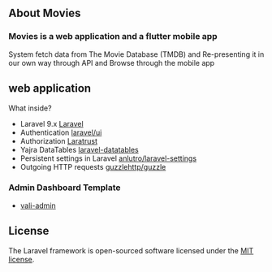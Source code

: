 ## About Movies

### Movies is a web application and a flutter mobile app
System fetch data from The Movie Database (TMDB) and Re-presenting it in our own way through API and Browse through the mobile app

## web application

What inside?

- Laravel 9.x [Laravel](https://laravel.com)
- Authentication [laravel/ui](https://github.com/laravel/ui/tree/3.x)
- Authorization [Laratrust](https://laratrust.santigarcor.me)
- Yajra DataTables [laravel-datatables](https://github.com/yajra/laravel-datatables)
- Persistent settings in Laravel [anlutro/laravel-settings](https://github.com/anlutro/laravel-settings)
- Outgoing HTTP requests [guzzlehttp/guzzle](https://docs.guzzlephp.org/en/stable/index.html)

### Admin Dashboard Template
- [vali-admin](https://github.com/pratikborsadiya/vali-admin)

## License

The Laravel framework is open-sourced software licensed under the [MIT license](https://opensource.org/licenses/MIT).
